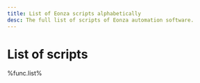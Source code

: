 ```yaml
---
title: List of Eonza scripts alphabetically
desc: The full list of scripts of Eonza automation software.
---
```

# List of scripts

%func.list%

